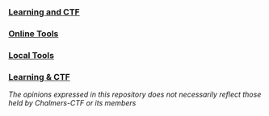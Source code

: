 ### [Learning and CTF](learning_&_CTF.md)

### [Online Tools](online_tools.md)

### [Local Tools](local_tools.md)

### [Learning & CTF](learning_&_CTF.md)

*The opinions expressed in this repository does not necessarily reflect those held by Chalmers-CTF or its members*
